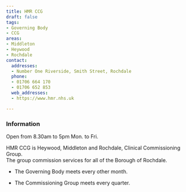```yaml
---
title: HMR CCG
draft: false
tags:
- Governing Body
- CCG
areas:
- Middleton
- Heywood
- Rochdale
contact:
  addresses:
  - Number One Riverside, Smith Street, Rochdale
  phone:
  - 01706 664 170
  - 01706 652 853
  web_addresses:
  - https://www.hmr.nhs.uk

---
```


### Information

Open from 8.30am to 5pm Mon. to Fri.  

HMR CCG is Heywood, Middleton and Rochdale, Clinical Commissioning Group.  
The group commission services for all
of the Borough of Rochdale.

- The Governing Body meets every other month.

- The Commissioning Group meets every quarter.
